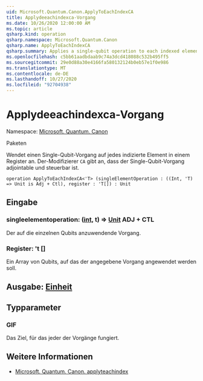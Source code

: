 ```yaml
---
uid: Microsoft.Quantum.Canon.ApplyToEachIndexCA
title: Applydeeachindexca-Vorgang
ms.date: 10/26/2020 12:00:00 AM
ms.topic: article
qsharp.kind: operation
qsharp.namespace: Microsoft.Quantum.Canon
qsharp.name: ApplyToEachIndexCA
qsharp.summary: Applies a single-qubit operation to each indexed element in a register. The modifier `CA` indicates that the single-qubit operation is adjointable and controllable.
ms.openlocfilehash: c5bb61aadbdaab9c74a3dcd418088c532b495ff5
ms.sourcegitcommit: 29e0d88a30e4166fa580132124b0eb57e1f0e986
ms.translationtype: MT
ms.contentlocale: de-DE
ms.lasthandoff: 10/27/2020
ms.locfileid: "92704938"
---
```

# <a name="applytoeachindexca-operation"></a>Applydeeachindexca-Vorgang

Namespace: [Microsoft. Quantum. Canon](xref:Microsoft.Quantum.Canon)

Paketen [](https://nuget.org/packages/)


Wendet einen Single-Qubit-Vorgang auf jedes indizierte Element in einem Register an.
Der-Modifizierer `CA` gibt an, dass der Single-Qubit-Vorgang adjointable und steuerbar ist.

```qsharp
operation ApplyToEachIndexCA<'T> (singleElementOperation : ((Int, 'T) => Unit is Adj + Ctl), register : 'T[]) : Unit
```


## <a name="input"></a>Eingabe

### <a name="singleelementoperation--intt--unit-adj--ctl"></a>singleelementoperation: ([int](xref:microsoft.quantum.lang-ref.int), t) => [Unit](xref:microsoft.quantum.lang-ref.unit) ADJ + CTL

Der auf die einzelnen Qubits anzuwendende Vorgang.


### <a name="register--t"></a>Register: 't []

Ein Array von Qubits, auf das der angegebene Vorgang angewendet werden soll.



## <a name="output--unit"></a>Ausgabe: [Einheit](xref:microsoft.quantum.lang-ref.unit)



## <a name="type-parameters"></a>Typparameter

### <a name="t"></a>GIF

Das Ziel, für das jeder der Vorgänge fungiert.

## <a name="see-also"></a>Weitere Informationen

- [Microsoft. Quantum. Canon. applyteachindex](xref:Microsoft.Quantum.Canon.ApplyToEachIndex)